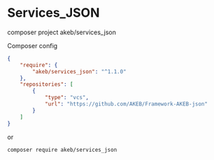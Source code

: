 # Services_JSON

composer project akeb/services_json

Composer config

```json
{
    "require": {
        "akeb/services_json": "^1.1.0"
    },
    "repositories": [
        {
            "type": "vcs",
            "url": "https://github.com/AKEB/Framework-AKEB-json"
        }
    ]
}
```

or

```bash
composer require akeb/services_json
```
